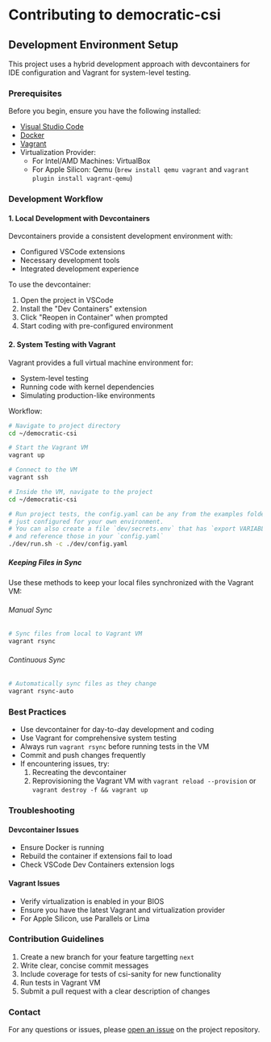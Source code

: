 # Contributing to democratic-csi

## Development Environment Setup

This project uses a hybrid development approach with devcontainers for IDE configuration and Vagrant for system-level testing.

### Prerequisites

Before you begin, ensure you have the following installed:
- [Visual Studio Code](https://code.visualstudio.com/)
- [Docker](https://www.docker.com/get-started)
- [Vagrant](https://www.vagrantup.com/downloads)
- Virtualization Provider:
  - For Intel/AMD Machines: VirtualBox
  - For Apple Silicon: Qemu (`brew install qemu vagrant` and `vagrant plugin install vagrant-qemu`)

### Development Workflow

#### 1. Local Development with Devcontainers

Devcontainers provide a consistent development environment with:
- Configured VSCode extensions
- Necessary development tools
- Integrated development experience

To use the devcontainer:
1. Open the project in VSCode
2. Install the "Dev Containers" extension
3. Click "Reopen in Container" when prompted
4. Start coding with pre-configured environment

#### 2. System Testing with Vagrant

Vagrant provides a full virtual machine environment for:
- System-level testing
- Running code with kernel dependencies
- Simulating production-like environments

Workflow:
```bash
# Navigate to project directory
cd ~/democratic-csi

# Start the Vagrant VM
vagrant up

# Connect to the VM
vagrant ssh

# Inside the VM, navigate to the project
cd ~/democratic-csi

# Run project tests, the config.yaml can be any from the examples folders
# just configured for your own environment.
# You can also create a file `dev/secrets.env` that has `export VARIABLE=VALUE`
# and reference those in your `config.yaml`
./dev/run.sh -c ./dev/config.yaml
```

##### Keeping Files in Sync

Use these methods to keep your local files synchronized with the Vagrant VM:

###### Manual Sync
```bash
# Sync files from local to Vagrant VM
vagrant rsync
```

###### Continuous Sync
```bash
# Automatically sync files as they change
vagrant rsync-auto
```

### Best Practices

- Use devcontainer for day-to-day development and coding
- Use Vagrant for comprehensive system testing
- Always run `vagrant rsync` before running tests in the VM
- Commit and push changes frequently
- If encountering issues, try:
  1. Recreating the devcontainer
  2. Reprovisioning the Vagrant VM with `vagrant reload --provision` or `vagrant destroy -f && vagrant up`

### Troubleshooting

#### Devcontainer Issues
- Ensure Docker is running
- Rebuild the container if extensions fail to load
- Check VSCode Dev Containers extension logs

#### Vagrant Issues
- Verify virtualization is enabled in your BIOS
- Ensure you have the latest Vagrant and virtualization provider
- For Apple Silicon, use Parallels or Lima

### Contribution Guidelines

1. Create a new branch for your feature targetting `next`
2. Write clear, concise commit messages
3. Include coverage for tests of csi-sanity for new functionality
4. Run tests in Vagrant VM
5. Submit a pull request with a clear description of changes

### Contact

For any questions or issues, please [open an issue](https://github.com/democratic-csi/democratic-csi/issues) on the project repository.